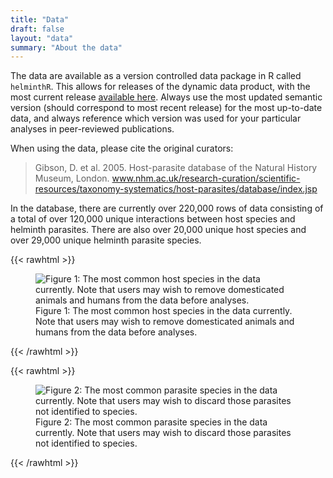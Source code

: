 ```yaml
---
title: "Data"
draft: false
layout: "data"
summary: "About the data"
---
```




The data are available as a version controlled data package in R called `helminthR`. This allows for releases of the dynamic data product, with the most current release [available here](https://github.com/ropensci/helminthR/releases/tag/v1.1.0). Always use the most updated semantic version (should correspond to most recent release) for the most up-to-date data, and always reference which version was used for your particular analyses in peer-reviewed publications. 


When using the data, please cite the original curators:

> Gibson, D. et al. 2005. Host-parasite database of the Natural History Museum, London. www.nhm.ac.uk/research-curation/scientific-resources/taxonomy-systematics/host-parasites/database/index.jsp


In the database, there are currently over 220,000 rows of data consisting of a
total of over 120,000 unique interactions between host species and helminth
parasites. There are also over 20,000 unique host species and over 29,000 unique
helminth parasite species.


{{< rawhtml >}}
<figure>
<img
src="/../data_files/figure-markdown_strict/unnamed-chunk-2-1.png"
alt="Figure 1: The most common host species in the data currently. Note that users may wish to remove domesticated animals and humans from the data before analyses." />
<figcaption aria-hidden="true">Figure 1: The most common host species in
the data currently. Note that users may wish to remove domesticated
animals and humans from the data before analyses.</figcaption>
</figure>
{{< /rawhtml >}}



{{< rawhtml >}}
<figure>
<img
src="/../data_files/figure-markdown_strict/unnamed-chunk-3-1.png"
alt="Figure 2: The most common parasite species in the data currently. Note that users may wish to discard those parasites not identified to species." />
<figcaption aria-hidden="true">Figure 2: The most common parasite
species in the data currently. Note that users may wish to discard those
parasites not identified to species.</figcaption>
</figure>
{{< /rawhtml >}}